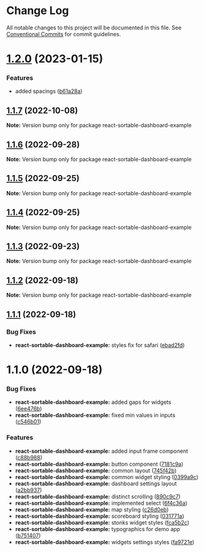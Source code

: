 # Change Log

All notable changes to this project will be documented in this file.
See [Conventional Commits](https://conventionalcommits.org) for commit guidelines.

# [1.2.0](https://github.com/dkonasov/react-sortable-dashboard/compare/react-sortable-dashboard-example@1.1.7...react-sortable-dashboard-example@1.2.0) (2023-01-15)


### Features

* added spacings ([b61a28a](https://github.com/dkonasov/react-sortable-dashboard/commit/b61a28a2ab8e094e0a0ea10825f819cc4f21e0fa))





## [1.1.7](https://github.com/dkonasov/react-sortable-dashboard/compare/react-sortable-dashboard-example@1.1.6...react-sortable-dashboard-example@1.1.7) (2022-10-08)

**Note:** Version bump only for package react-sortable-dashboard-example





## [1.1.6](https://github.com/dkonasov/react-sortable-dashboard/compare/react-sortable-dashboard-example@1.1.5...react-sortable-dashboard-example@1.1.6) (2022-09-28)

**Note:** Version bump only for package react-sortable-dashboard-example





## [1.1.5](https://github.com/dkonasov/react-sortable-dashboard/compare/react-sortable-dashboard-example@1.1.4...react-sortable-dashboard-example@1.1.5) (2022-09-25)

**Note:** Version bump only for package react-sortable-dashboard-example





## [1.1.4](https://github.com/dkonasov/react-sortable-dashboard/compare/react-sortable-dashboard-example@1.1.3...react-sortable-dashboard-example@1.1.4) (2022-09-25)

**Note:** Version bump only for package react-sortable-dashboard-example





## [1.1.3](https://github.com/dkonasov/react-sortable-dashboard/compare/react-sortable-dashboard-example@1.1.2...react-sortable-dashboard-example@1.1.3) (2022-09-23)

**Note:** Version bump only for package react-sortable-dashboard-example





## [1.1.2](https://github.com/dkonasov/react-sortable-dashboard/compare/react-sortable-dashboard-example@1.1.1...react-sortable-dashboard-example@1.1.2) (2022-09-18)

**Note:** Version bump only for package react-sortable-dashboard-example





## [1.1.1](https://github.com/dkonasov/react-sortable-dashboard/compare/react-sortable-dashboard-example@1.1.0...react-sortable-dashboard-example@1.1.1) (2022-09-18)


### Bug Fixes

* **react-sortable-dashboard-example:** styles fix for safari ([ebad2fd](https://github.com/dkonasov/react-sortable-dashboard/commit/ebad2fd2b55248847aa7a2719b2ef03875be01d1))





# 1.1.0 (2022-09-18)


### Bug Fixes

* **react-sortable-dashboard-example:** added gaps for widgets ([6ee476b](https://github.com/dkonasov/react-sortable-dashboard/commit/6ee476b80dd1299fddd6754241c8736bb0fbbe27))
* **react-sortable-dashboard-example:** fixed min values in inputs ([c546b01](https://github.com/dkonasov/react-sortable-dashboard/commit/c546b0134ec9df8a84bc5260ae415317d7877623))


### Features

* **react-sortable-dashboard-example:** added input frame component ([c88b988](https://github.com/dkonasov/react-sortable-dashboard/commit/c88b9883d552e78434dd784b9ad12e3cb3490918))
* **react-sortable-dashboard-example:** button component ([7181c9a](https://github.com/dkonasov/react-sortable-dashboard/commit/7181c9aab3baea12760f2e9db14455a36130362c))
* **react-sortable-dashboard-example:** common layout ([745f42b](https://github.com/dkonasov/react-sortable-dashboard/commit/745f42b506d51dd5d7b8c37afdf52fd53f81f753))
* **react-sortable-dashboard-example:** common widget styling ([0399a9c](https://github.com/dkonasov/react-sortable-dashboard/commit/0399a9c73fbea6d1bc779a3f112b6549051d538e))
* **react-sortable-dashboard-example:** dashboard settings layout ([a2bb937](https://github.com/dkonasov/react-sortable-dashboard/commit/a2bb937b39aa2d4a4162361b6689f2deba8f4fca))
* **react-sortable-dashboard-example:** distinct scrolling ([890c9c7](https://github.com/dkonasov/react-sortable-dashboard/commit/890c9c7100cbc33a47f89ef7d7171e127fab580b))
* **react-sortable-dashboard-example:** implemented select ([6f4c36a](https://github.com/dkonasov/react-sortable-dashboard/commit/6f4c36a94c2206cadcd0f5b730329e8be3bbde2d))
* **react-sortable-dashboard-example:** map styling ([c26d0eb](https://github.com/dkonasov/react-sortable-dashboard/commit/c26d0eb0d957be1b42a921127fa19e8b6f82d99f))
* **react-sortable-dashboard-example:** scoreboard styling ([031771a](https://github.com/dkonasov/react-sortable-dashboard/commit/031771a2e2145f311fd05c515c79a89e472e3940))
* **react-sortable-dashboard-example:** stonks widget styles ([fca5b2c](https://github.com/dkonasov/react-sortable-dashboard/commit/fca5b2c0d383e7a2151d192fc74f184100c60660))
* **react-sortable-dashboard-example:** typographics for demo app ([b751407](https://github.com/dkonasov/react-sortable-dashboard/commit/b7514079539ed849e18a1677f17937409b6ada8c))
* **react-sortable-dashboard-example:** widgets settings styles ([fa9721e](https://github.com/dkonasov/react-sortable-dashboard/commit/fa9721e26657eac8ec538e941b4deb0cb6158b46))
